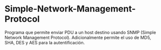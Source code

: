 # Simple-Network-Management-Protocol
 Programa que permite enviar PDU a un host destino usando SNMP (Simple Network Management Protocol). Adicionalmente permite el uso de MD5, SHA, DES y AES para la autentificación.
